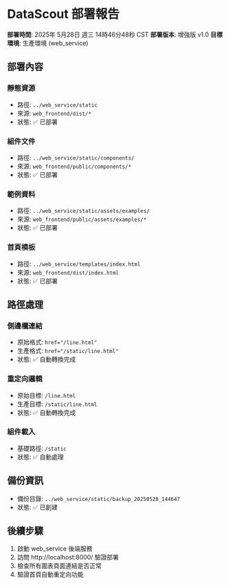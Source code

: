 # DataScout 部署報告

**部署時間**: 2025年 5月28日 週三 14時46分48秒 CST
**部署版本**: 增強版 v1.0
**目標環境**: 生產環境 (web_service)

## 部署內容

### 靜態資源
- 路徑: `../web_service/static`
- 來源: `web_frontend/dist/*`
- 狀態: ✅ 已部署

### 組件文件
- 路徑: `../web_service/static/components/`
- 來源: `web_frontend/public/components/*`
- 狀態: ✅ 已部署

### 範例資料
- 路徑: `../web_service/static/assets/examples/`
- 來源: `web_frontend/public/assets/examples/*`
- 狀態: ✅ 已部署

### 首頁模板
- 路徑: `../web_service/templates/index.html`
- 來源: `web_frontend/dist/index.html`
- 狀態: ✅ 已部署

## 路徑處理

### 側邊欄連結
- 原始格式: `href="/line.html"`
- 生產格式: `href="/static/line.html"`
- 狀態: ✅ 自動轉換完成

### 重定向邏輯
- 原始目標: `/line.html`
- 生產目標: `/static/line.html`
- 狀態: ✅ 自動轉換完成

### 組件載入
- 基礎路徑: `/static`
- 狀態: ✅ 自動處理

## 備份資訊
- 備份目錄: `../web_service/static/backup_20250528_144647`
- 狀態: ✅ 已創建

## 後續步驟
1. 啟動 web_service 後端服務
2. 訪問 http://localhost:8000/ 驗證部署
3. 檢查所有圖表頁面連結是否正常
4. 驗證首頁自動重定向功能

